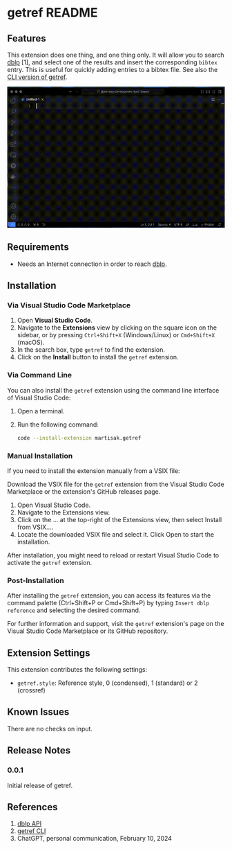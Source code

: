 # getref README

## Features

This extension does one thing, and one thing only. It will allow you to search [dblp](https://dblp.org/) [1], and select one of the results and insert the corresponding `bibtex` entry. This is useful for quickly adding entries to a bibtex file. See also the [CLI version of getref](https://github.com/martisak/getref).

![animation](getref.gif)

## Requirements

- Needs an Internet connection in order to reach [dblp](https://dblp.org/).

## Installation

### Via Visual Studio Code Marketplace

1. Open **Visual Studio Code**.
2. Navigate to the **Extensions** view by clicking on the square icon on the sidebar, or by pressing `Ctrl+Shift+X` (Windows/Linux) or `Cmd+Shift+X` (macOS).
3. In the search box, type `getref` to find the extension.
4. Click on the **Install** button to install the `getref` extension.

### Via Command Line

You can also install the `getref` extension using the command line interface of Visual Studio Code:

1. Open a terminal.
2. Run the following command:

   ```bash
   code --install-extension martisak.getref
   ````

### Manual Installation

If you need to install the extension manually from a VSIX file:

Download the VSIX file for the `getref` extension from the Visual Studio Code Marketplace or the extension's GitHub releases page.

1. Open Visual Studio Code.
1. Navigate to the Extensions view.
1. Click on the ... at the top-right of the Extensions view, then select Install from VSIX....
1. Locate the downloaded VSIX file and select it. Click Open to start the installation.

After installation, you might need to reload or restart Visual Studio Code to activate the `getref` extension.

### Post-Installation

After installing the `getref` extension, you can access its features via the command palette (Ctrl+Shift+P or Cmd+Shift+P) by typing `Insert dblp reference` and selecting the desired command.

For further information and support, visit the `getref` extension's page on the Visual Studio Code Marketplace or its GitHub repository.

## Extension Settings

This extension contributes the following settings:

* `getref.style`: Reference style, 0 (condensed), 1 (standard) or 2 (crossref)

## Known Issues

There are no checks on input.

## Release Notes

### 0.0.1

Initial release of getref.

## References

1. [dblp API](https://dblp.org/faq/How+to+use+the+dblp+search+API.html)
1. [getref CLI](https://github.com/martisak/getref)
1. ChatGPT, personal communication, February 10, 2024